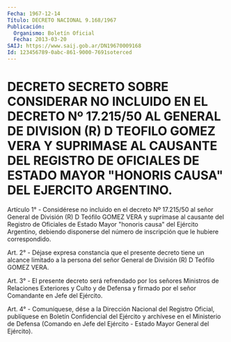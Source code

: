 ```yaml
---
Fecha: 1967-12-14
Título: DECRETO NACIONAL 9.168/1967
Publicación:
  Organismo: Boletín Oficial
  Fecha: 2013-03-20
SAIJ: https://www.saij.gob.ar/DN19670009168
Id: 123456789-0abc-861-9000-7691soterced
---
```

# DECRETO SECRETO SOBRE CONSIDERAR NO INCLUIDO EN EL DECRETO Nº 17.215/50 AL GENERAL DE DIVISION (R) D TEOFILO GOMEZ VERA Y SUPRIMASE AL CAUSANTE DEL REGISTRO DE OFICIALES DE ESTADO MAYOR "HONORIS CAUSA" DEL EJERCITO ARGENTINO.

<a id="1"></a>
Artículo 1° - Considérese no incluido en el decreto Nº 17.215/50 al señor General de División (R) D Teófilo GOMEZ VERA y suprímase al causante del Registro de Oficiales de Estado Mayor "honoris causa" del Ejército Argentino, debiendo disponerse del número de inscripción que le hubiere correspondido.

<a id="2"></a>
Art. 2° - Déjase expresa constancia que el presente decreto tiene un alcance limitado a la persona del señor General de División (R) D Teófilo GOMEZ VERA.

<a id="3"></a>
Art. 3° - El presente decreto será refrendado por los señores Ministros de Relaciones Exteriores y Culto y de Defensa y firmado por el señor Comandante en Jefe del Ejército.

<a id="4"></a>
Art. 4° - Comuníquese, dése a la Dirección Nacional del Registro Oficial, publíquese en Boletín Confidencial del Ejército y archívese en el Ministerio de Defensa (Comando en Jefe del Ejército - Estado Mayor General del Ejército).